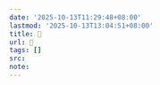 ```yaml
---
date: '2025-10-13T11:29:48+08:00'
lastmod: '2025-10-13T13:04:51+08:00'
title: 󰣈
url: 󰣈
tags: []
src:
note:
---
```

